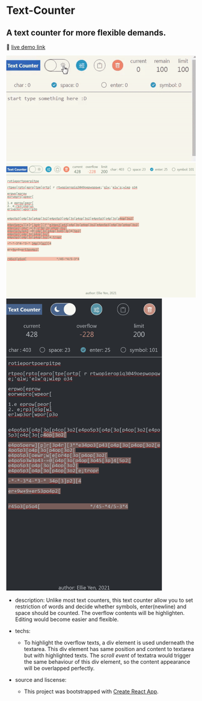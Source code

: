 # Text-Counter

## A text counter for more flexible demands.
&#128204; [live demo link](https://ellie-yen.github.io/Text-Counter/)

<img src="demo/text_counter_demo.gif" alt="demo_rec" width="800"/>
<img src="demo/text_counter_demo_desktop.png" alt="demo_desktop" width="800"/>
<img src="demo/text-counter_demo(iPhone%206_7_8%20Plus).png" alt="demo_iphone" width="414"/>

* description:
Unlike most text counters, this text counter allow you to set restriction of words and decide whether symbols, enter(newline) and space should be counted. 
The overflow contents will be highlighten. Editing would become easier and flexible.

* techs:
  * To highlight the overflow texts, a div element is used underneath the textarea. This div element has same position and content to textarea but with highlighted texts. The *scroll event* of textatra would trigger the same behaviour of this div element, so the content appearance will be overlapped perfectly.

* source and liscense:
  * This project was bootstrapped with [Create React App](https://github.com/facebook/create-react-app).
